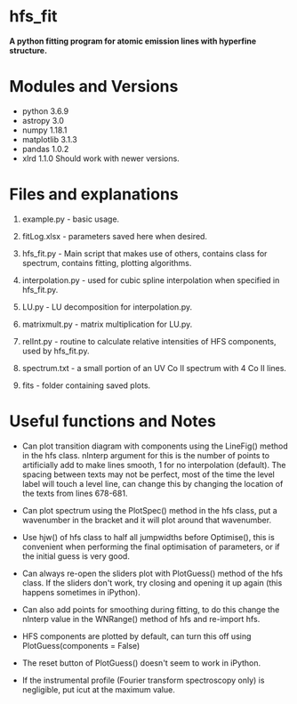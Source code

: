 # hfs_fit
**A python fitting program for atomic emission lines with hyperfine structure.**

# Modules and Versions
- python 3.6.9
- astropy 3.0
- numpy 1.18.1
- matplotlib 3.1.3
- pandas 1.0.2
- xlrd 1.1.0
Should work with newer versions.

# Files and explanations

1) example.py - basic usage.

2) fitLog.xlsx - parameters saved here when desired.

3) hfs_fit.py - Main script that makes use of others, contains class for spectrum, contains fitting, plotting algorithms.

4) interpolation.py - used for cubic spline interpolation when specified in hfs_fit.py.

5) LU.py - LU decomposition for interpolation.py.

6) matrixmult.py - matrix multiplication for LU.py.

7) relInt.py - routine to calculate relative intensities of HFS components, used by hfs_fit.py.

8) spectrum.txt - a small portion of an UV Co II spectrum with 4 Co II lines.

9) fits - folder containing saved plots.

# Useful functions and Notes

- Can plot transition diagram with components using the LineFig() method in the hfs class. nInterp argument for this is the number of points to artificially add to make lines smooth, 1 for no interpolation (default). The spacing between texts may not be perfect, most of the time the level label will touch a level line, can change this by changing the location of the texts from lines 678-681. 

- Can plot spectrum using the PlotSpec() method in the hfs class, put a wavenumber in the bracket and it will plot around that wavenumber.

- Use hjw() of hfs class to half all jumpwidths before Optimise(), this is convenient when performing the final optimisation of parameters, or if the initial guess is very good.

- Can always re-open the sliders plot with PlotGuess() method of the hfs class. If the sliders don't work, try closing and opening it up again (this happens sometimes in iPython).

- Can also add points for smoothing during fitting, to do this change the nInterp value in the WNRange() method of hfs and re-import hfs.

- HFS components are plotted by default, can turn this off using PlotGuess(components = False)

- The reset button of PlotGuess() doesn't seem to work in iPython.

- If the instrumental profile (Fourier transform spectroscopy only) is negligible, put icut at the maximum value.

